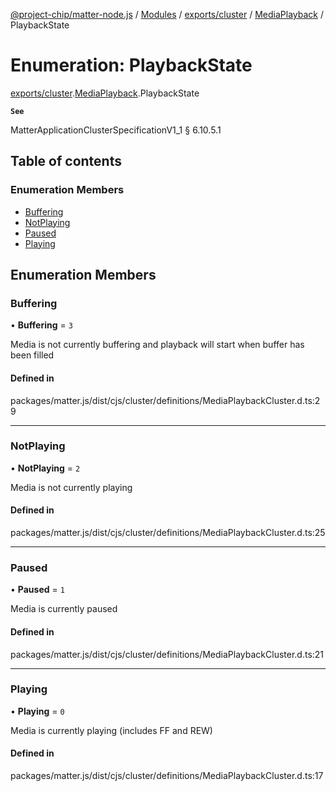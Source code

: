 [@project-chip/matter-node.js](../README.md) / [Modules](../modules.md) / [exports/cluster](../modules/exports_cluster.md) / [MediaPlayback](../modules/exports_cluster.MediaPlayback.md) / PlaybackState

# Enumeration: PlaybackState

[exports/cluster](../modules/exports_cluster.md).[MediaPlayback](../modules/exports_cluster.MediaPlayback.md).PlaybackState

**`See`**

MatterApplicationClusterSpecificationV1_1 § 6.10.5.1

## Table of contents

### Enumeration Members

- [Buffering](exports_cluster.MediaPlayback.PlaybackState.md#buffering)
- [NotPlaying](exports_cluster.MediaPlayback.PlaybackState.md#notplaying)
- [Paused](exports_cluster.MediaPlayback.PlaybackState.md#paused)
- [Playing](exports_cluster.MediaPlayback.PlaybackState.md#playing)

## Enumeration Members

### Buffering

• **Buffering** = ``3``

Media is not currently buffering and playback will start when buffer has been filled

#### Defined in

packages/matter.js/dist/cjs/cluster/definitions/MediaPlaybackCluster.d.ts:29

___

### NotPlaying

• **NotPlaying** = ``2``

Media is not currently playing

#### Defined in

packages/matter.js/dist/cjs/cluster/definitions/MediaPlaybackCluster.d.ts:25

___

### Paused

• **Paused** = ``1``

Media is currently paused

#### Defined in

packages/matter.js/dist/cjs/cluster/definitions/MediaPlaybackCluster.d.ts:21

___

### Playing

• **Playing** = ``0``

Media is currently playing (includes FF and REW)

#### Defined in

packages/matter.js/dist/cjs/cluster/definitions/MediaPlaybackCluster.d.ts:17
